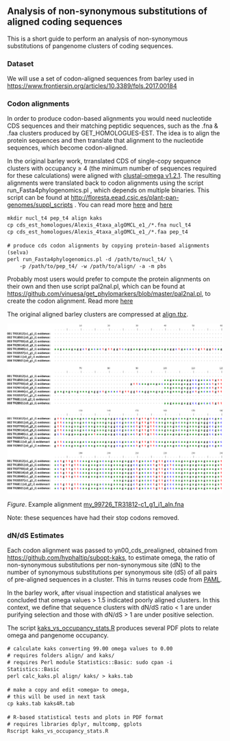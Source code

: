 ## Analysis of non-synonymous substitutions of aligned coding sequences

This is a short guide to perform an analysis of non-synonymous substitutions of 
pangenome clusters of coding sequences. 

### Dataset

We will use a set of codon-aligned sequences from barley used in https://www.frontiersin.org/articles/10.3389/fpls.2017.00184

### Codon alignments

In order to produce codon-based alignments you would need nucleotide CDS sequences and their matching peptidic sequences, such as the .fna & .faa clusters produced by GET_HOMOLOGUES-EST. The idea is to align the protein sequences and then translate that alignment to the nucleotide sequences, which become codon-aligned.

In the original barley work, trranslated CDS of single-copy sequence clusters with occupancy ≥ 4 (the minimum number of sequences required for these calculations) were aligned with [clustal-omega v1.2.1](http://www.clustal.org/omega). The resulting alignments were translated back to codon alignments using the script run_Fasta4phylogenomics.pl , which depends on multiple binaries. This script can be found at http://floresta.eead.csic.es/plant-pan-genomes/suppl_scripts . You can read more [here](https://www.ncbi.nlm.nih.gov/pmc/articles/PMC2703966) and [here](http://maya.ccg.unam.mx/primers4clades/tutorial.html)

```
mkdir nucl_t4 pep_t4 align kaks
cp cds_est_homologues/Alexis_4taxa_algOMCL_e1_/*.fna nucl_t4
cp cds_est_homologues/Alexis_4taxa_algOMCL_e1_/*.faa pep_t4

# produce cds codon alignments by copying protein-based alignments (selva)
perl run_Fasta4phylogenomics.pl -d /path/to/nucl_t4/ \
	-p /path/to/pep_t4/ -w /path/to/align/ -a -m pbs 
```

Probably most users would prefer to compute the protein alignments on their own and then use script pal2nal.pl, which can be found at https://github.com/vinuesa/get_phylomarkers/blob/master/pal2nal.pl, to create the codon alignment. Read more [here](https://www.ncbi.nlm.nih.gov/pmc/articles/PMC1538804/)

The original aligned barley clusters are compressed at [align.tbz](./align.tbz). 

![](example.png)

*Figure*. Example alignment [my_99726_TR31812-c1_g1_i1_aln.fna](./my_99726_TR31812-c1_g1_i1_aln.fna)

Note: these sequences have had their stop codons removed.

### dN/dS Estimates

Each codon alignment was passed to yn00_cds_prealigned, obtained from https://github.com/hyphaltip/subopt-kaks, to estimate omega, the ratio of non-synonymous substitutions per non-synonymous site (dN) to the number of synonymous substitutions per synonymous site (dS) of all pairs of pre-aligned sequences in a cluster. This in turns reuses code from [PAML](https://academic.oup.com/bioinformatics/article/13/5/555/420769). 

In the barley work, after visual inspection and statistical analyses we concluded that omega values  > 1.5 indicated poorly aligned clusters. In this context, we define that sequence clusters with dN/dS ratio < 1 are under purifying selection and those with dN/dS > 1 are under positive selection.

The script [kaks_vs_occupancy_stats.R](./kaks_vs_occupancy_stats.R) produces several PDF plots to relate omega and pangenome occupancy.

```
# calculate kaks converting 99.00 omega values to 0.00
# requires folders align/ and kaks/
# requires Perl module Statistics::Basic: sudo cpan -i Statistics::Basic
perl calc_kaks.pl align/ kaks/ > kaks.tab

# make a copy and edit <omega> to omega,
# this will be used in next task
cp kaks.tab kaks4R.tab

# R-based statistical tests and plots in PDF format
# requires libraries dplyr, multcomp, gplots
Rscript kaks_vs_occupancy_stats.R

```
